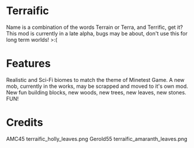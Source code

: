 # Terraific
Name is a combination of the words Terrain or Terra, and Terrific, get it?
This mod is currently in a late alpha, bugs may be about, don't use this for long term worlds! >:(

# Features
Realistic and Sci-Fi biomes to match the theme of Minetest Game.
A new mob, currently in the works, may be scrapped and moved to it's own mod.
New fun building blocks, new woods, new trees, new leaves, new stones.
FUN!

# Credits
AMC45 terraific_holly_leaves.png
Gerold55 terraific_amaranth_leaves.png
